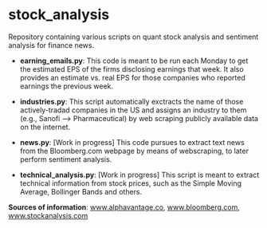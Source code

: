# stock_analysis
Repository containing various scripts on quant stock analysis and sentiment analysis for finance news.

- **earning_emails.py**: This code is meant to be run each Monday to get the estimated EPS of the firms disclosing earnings that week. It also provides an 
                     estimate vs. real EPS for those companies who reported earnings the previous week.
                     
- **industries.py**: This script automatically exctracts the name of those actively-tradad companies in the US and assigns an industry to them (e.g.,
                 Sanofi --> Pharmaceutical) by web scraping publicly available data on the internet.

- **news.py**: [Work in progress] This code pursues to extract text news from the Bloomberg.com webpage by means of webscraping, to later perform
               sentiment analysis.

- **technical_analysis.py**: [Work in progress] This script is meant to extract technical information from stock prices, such as the Simple Moving Average,
                         Bollinger Bands and others.


**Sources of information**: www.alphavantage.co, www.bloomberg.com, www.stockanalysis.com
